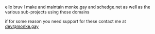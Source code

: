 ello bruv I make and maintain monke.gay and schedge.net as well as the various sub-projects using those domains

if for some reason you need support for these contact me at dev@monke.gay
